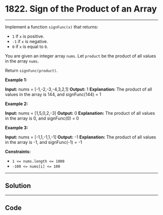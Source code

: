 # 1822. Sign of the Product of an Array

---

Implement a function `signFunc(x)` that returns:

  * `1` if `x` is positive.
  * `-1` if `x` is negative.
  * `0` if `x` is equal to `0`.



You are given an integer array `nums`. Let `product` be the product of all values in the array `nums`.

Return `signFunc(product)`.

 

**Example 1:**


**Input:** nums = [-1,-2,-3,-4,3,2,1]
**Output:** 1
**Explanation:** The product of all values in the array is 144, and signFunc(144) = 1


**Example 2:**


**Input:** nums = [1,5,0,2,-3]
**Output:** 0
**Explanation:** The product of all values in the array is 0, and signFunc(0) = 0


**Example 3:**


**Input:** nums = [-1,1,-1,1,-1]
**Output:** -1
**Explanation:** The product of all values in the array is -1, and signFunc(-1) = -1


 

**Constraints:**

  * `1 <= nums.length <= 1000`
  * `-100 <= nums[i] <= 100`

---

## Solution



---

## Code
```python


```